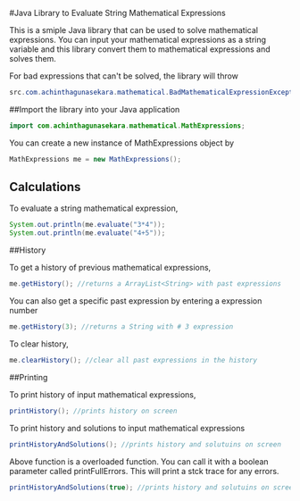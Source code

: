 #Java Library to Evaluate String Mathematical Expressions

This is a smiple Java library that can be used to solve mathematical expressions. You can input your mathematical expressions as a string variable and this library convert them to mathematical expressions and solves them.

For bad expressions that can't be solved, the library will throw

```java
src.com.achinthagunasekara.mathematical.BadMathematicalExpressionException
```

##Import the library into your Java application

```Java
import com.achinthagunasekara.mathematical.MathExpressions;
```

You can create a new instance of MathExpressions object by

```java
MathExpressions me = new MathExpressions();
```

## Calculations

To evaluate a string mathematical expression,

```java
System.out.println(me.evaluate("3*4"));
System.out.println(me.evaluate("4+5"));
```

##History

To get a history of previous mathematical expressions,

```java
me.getHistory(); //returns a ArrayList<String> with past expressions
```

You can also get a specific past expression by entering a expression number

```java
me.getHistory(3); //returns a String with # 3 expression
```

To clear history,

```java
me.clearHistory(); //clear all past expressions in the history
```

##Printing

To print history of input mathematical expressions,

```java
printHistory(); //prints history on screen
```

To print history and solutions to input mathematical expressions

```java
printHistoryAndSolutions(); //prints history and solutuins on screen
```

Above function is a overloaded function. You can call it with a boolean parameter called printFullErrors. This will print a stck trace for any errors.

```java
printHistoryAndSolutions(true); //prints history and solutuins on screen with full details of any errors.
```
